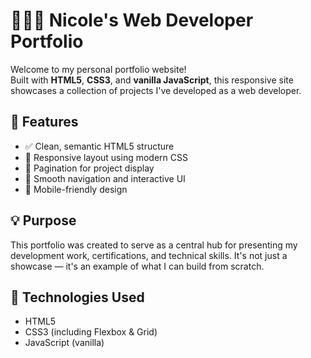 # 👩🏻‍💻 Nicole's Web Developer Portfolio

Welcome to my personal portfolio website!  
Built with **HTML5**, **CSS3**, and **vanilla JavaScript**, this responsive site showcases a collection of projects I've developed as a web developer.

## 🚀 Features

- ✅ Clean, semantic HTML5 structure
- 🎨 Responsive layout using modern CSS
- 🔄 Pagination for project display
- 🧭 Smooth navigation and interactive UI
- 📱 Mobile-friendly design

## 💡 Purpose

This portfolio was created to serve as a central hub for presenting my development work, certifications, and technical skills. It's not just a showcase — it's an example of what I can build from scratch.

## 🔧 Technologies Used

- HTML5
- CSS3 (including Flexbox & Grid)
- JavaScript (vanilla)



